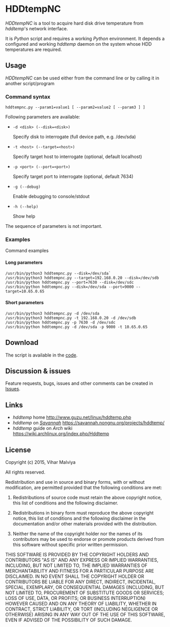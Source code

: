 # HDDtempNC
*HDDtempNC* is a tool to acquire hard disk drive temperature from *hddtemp*'s network interface.

It is *Python* script and requires a working *Python* environment. It depends a configured and working *hddtemp* daemon on the system whose HDD temperatures are required.

## Usage ##
*HDDtempNC* can be used either from the command line or by calling it in another script/program

### Command syntax ###
```
hddtempnc.py --param1=value1 [ --param2=value2 [ --param3 ] ]
```

Following parameters are available:

* `-d <disk> (--disk=<disk>)`

  Specify disk to interrogate (full device path, e.g. /dev/sda)
  
* `-t <host> (--target=<host>)`

  Specify target host to interrogate (optional, default localhost)
  
* `-p <port> (--port=<port>)`

  Specify target port to interrogate (optional, default 7634)
  
* `-g (--debug)`

  Enable debugging to console/stdout
  
* `-h (--help)`

  Show help
  
The sequence of parameters is not important.

### Examples ###
Command examples

#### Long parameters ####
```
/usr/bin/python3 hddtempnc.py --disk=/dev/sda`
/usr/bin/python3 hddtempnc.py --target=192.168.0.20 --disk=/dev/sdb
/usr/bin/python hddtempnc.py --port=7630 --disk=/dev/sdc
/usr/bin/python hddtempnc.py --disk=/dev/sda --port=9000 --target=10.65.0.65
```

#### Short parameters ####
```
/usr/bin/python3 hddtempnc.py -d /dev/sda
/usr/bin/python3 hddtempnc.py -t 192.168.0.20 -d /dev/sdb
/usr/bin/python hddtempnc.py -p 7630 -d /dev/sdc
/usr/bin/python hddtempnc.py -d /dev/sda -p 9000 -t 10.65.0.65
```

## Download ##
The script is available in the [code](https://github.com/viharm/HDDtempNC/blob/master/hddtempnc.py "HDDtempNC").

## Discussion & issues ##
Feature requests, bugs, issues and other comments can be created in [Issues](https://github.com/viharm/HDDtempNC/issues).

## Links ##
* *hddtemp* home
  http://www.guzu.net/linux/hddtemp.php
* *hddtemp* on *[Savannah](http://savannah.gnu.org/)*
  https://savannah.nongnu.org/projects/hddtemp/
* *hddtemp* guide on *Arch* wiki
  https://wiki.archlinux.org/index.php/Hddtemp

## License

Copyright (c) 2015, Vihar Malviya

All rights reserved.

Redistribution and use in source and binary forms, with or without modification, are permitted provided that the following conditions are met:

1. Redistributions of source code must retain the above copyright notice, this list of conditions and the following disclaimer.

2. Redistributions in binary form must reproduce the above copyright notice, this list of conditions and the following disclaimer in the documentation and/or other materials provided with the distribution.

3. Neither the name of the copyright holder nor the names of its contributors may be used to endorse or promote products derived from this software without specific prior written permission.

THIS SOFTWARE IS PROVIDED BY THE COPYRIGHT HOLDERS AND CONTRIBUTORS "AS IS" AND ANY EXPRESS OR IMPLIED WARRANTIES, INCLUDING, BUT NOT LIMITED TO, THE IMPLIED WARRANTIES OF MERCHANTABILITY AND FITNESS FOR A PARTICULAR PURPOSE ARE DISCLAIMED. IN NO EVENT SHALL THE COPYRIGHT HOLDER OR CONTRIBUTORS BE LIABLE FOR ANY DIRECT, INDIRECT, INCIDENTAL, SPECIAL, EXEMPLARY, OR CONSEQUENTIAL DAMAGES (INCLUDING, BUT NOT LIMITED TO, PROCUREMENT OF SUBSTITUTE GOODS OR SERVICES; LOSS OF USE, DATA, OR PROFITS; OR BUSINESS INTERRUPTION) HOWEVER CAUSED AND ON ANY THEORY OF LIABILITY, WHETHER IN CONTRACT, STRICT LIABILITY, OR TORT (INCLUDING NEGLIGENCE OR OTHERWISE) ARISING IN ANY WAY OUT OF THE USE OF THIS SOFTWARE, EVEN IF ADVISED OF THE POSSIBILITY OF SUCH DAMAGE.
